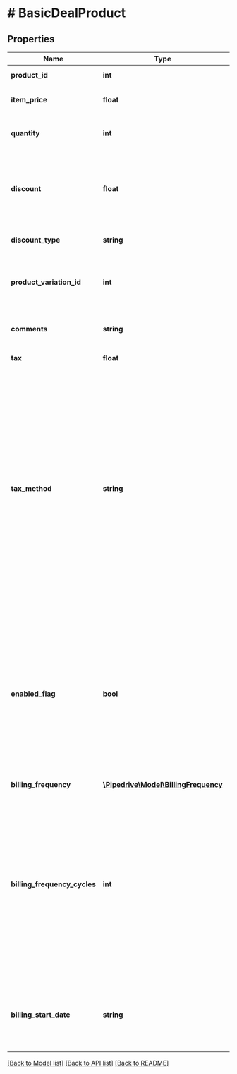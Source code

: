 # # BasicDealProduct

## Properties

Name | Type | Description | Notes
------------ | ------------- | ------------- | -------------
**product_id** | **int** | The ID of the product to use | [optional]
**item_price** | **float** | The price at which this product will be added to the deal | [optional]
**quantity** | **int** | Quantity – e.g. how many items of this product will be added to the deal | [optional]
**discount** | **float** | The value of the discount. The &#x60;discount_type&#x60; field can be used to specify whether the value is an amount or a percentage | [optional] [default to 0]
**discount_type** | **string** | The type of the discount&#39;s value | [optional] [default to 'percentage']
**product_variation_id** | **int** | The ID of the product variation to use. When omitted, no variation will be used | [optional]
**comments** | **string** | A textual comment associated with this product-deal attachment | [optional]
**tax** | **float** | The tax percentage | [optional] [default to 0]
**tax_method** | **string** | The tax option to be applied to the products. When using &#x60;inclusive&#x60;, the tax percentage will already be included in the price. When using &#x60;exclusive&#x60;, the tax will not be included in the price. When using &#x60;none&#x60;, no tax will be added. Use the &#x60;tax&#x60; field for defining the tax percentage amount. By default, the user setting value for tax options will be used. Changing this in one product affects the rest of the products attached to the deal | [optional]
**enabled_flag** | **bool** | Whether the product is enabled for a deal or not. This makes it possible to add products to a deal with a specific price and discount criteria, but keep them disabled, which refrains them from being included in the deal value calculation. When omitted, the product will be marked as enabled by default | [optional] [default to true]
**billing_frequency** | [**\Pipedrive\Model\BillingFrequency**](BillingFrequency.md) |  | [optional]
**billing_frequency_cycles** | **int** | Only available in Advanced and above plans  The number of times the billing frequency repeats for a product in a deal  When &#x60;billing_frequency&#x60; is set to &#x60;one-time&#x60;, this field must be &#x60;null&#x60;  For all the other values of &#x60;billing_frequency&#x60;, &#x60;null&#x60; represents a product billed indefinitely  Must be a positive integer less or equal to 312 | [optional]
**billing_start_date** | **string** | Only available in Advanced and above plans  The billing start date. Must be between 15 years in the past and 15 years in the future | [optional]

[[Back to Model list]](../../README.md#models) [[Back to API list]](../../README.md#endpoints) [[Back to README]](../../README.md)
